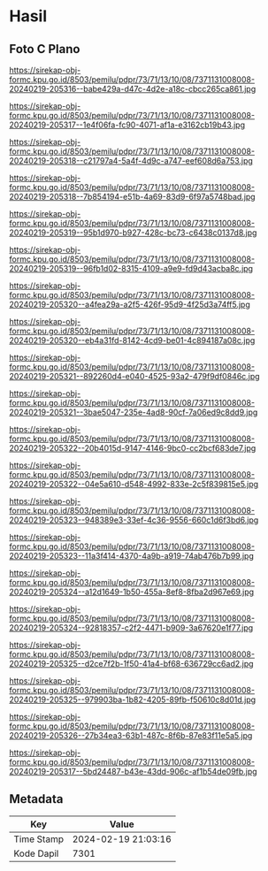 # Hasil

## Foto C Plano

https://sirekap-obj-formc.kpu.go.id/8503/pemilu/pdpr/73/71/13/10/08/7371131008008-20240219-205316--babe429a-d47c-4d2e-a18c-cbcc265ca861.jpg

https://sirekap-obj-formc.kpu.go.id/8503/pemilu/pdpr/73/71/13/10/08/7371131008008-20240219-205317--1e4f06fa-fc90-4071-af1a-e3162cb19b43.jpg

https://sirekap-obj-formc.kpu.go.id/8503/pemilu/pdpr/73/71/13/10/08/7371131008008-20240219-205318--c21797a4-5a4f-4d9c-a747-eef608d6a753.jpg

https://sirekap-obj-formc.kpu.go.id/8503/pemilu/pdpr/73/71/13/10/08/7371131008008-20240219-205318--7b854194-e51b-4a69-83d9-6f97a5748bad.jpg

https://sirekap-obj-formc.kpu.go.id/8503/pemilu/pdpr/73/71/13/10/08/7371131008008-20240219-205319--95b1d970-b927-428c-bc73-c6438c0137d8.jpg

https://sirekap-obj-formc.kpu.go.id/8503/pemilu/pdpr/73/71/13/10/08/7371131008008-20240219-205319--96fb1d02-8315-4109-a9e9-fd9d43acba8c.jpg

https://sirekap-obj-formc.kpu.go.id/8503/pemilu/pdpr/73/71/13/10/08/7371131008008-20240219-205320--a4fea29a-a2f5-426f-95d9-4f25d3a74ff5.jpg

https://sirekap-obj-formc.kpu.go.id/8503/pemilu/pdpr/73/71/13/10/08/7371131008008-20240219-205320--eb4a31fd-8142-4cd9-be01-4c894187a08c.jpg

https://sirekap-obj-formc.kpu.go.id/8503/pemilu/pdpr/73/71/13/10/08/7371131008008-20240219-205321--892260d4-e040-4525-93a2-479f9df0846c.jpg

https://sirekap-obj-formc.kpu.go.id/8503/pemilu/pdpr/73/71/13/10/08/7371131008008-20240219-205321--3bae5047-235e-4ad8-90cf-7a06ed9c8dd9.jpg

https://sirekap-obj-formc.kpu.go.id/8503/pemilu/pdpr/73/71/13/10/08/7371131008008-20240219-205322--20b4015d-9147-4146-9bc0-cc2bcf683de7.jpg

https://sirekap-obj-formc.kpu.go.id/8503/pemilu/pdpr/73/71/13/10/08/7371131008008-20240219-205322--04e5a610-d548-4992-833e-2c5f839815e5.jpg

https://sirekap-obj-formc.kpu.go.id/8503/pemilu/pdpr/73/71/13/10/08/7371131008008-20240219-205323--948389e3-33ef-4c36-9556-660c1d6f3bd6.jpg

https://sirekap-obj-formc.kpu.go.id/8503/pemilu/pdpr/73/71/13/10/08/7371131008008-20240219-205323--11a3f414-4370-4a9b-a919-74ab476b7b99.jpg

https://sirekap-obj-formc.kpu.go.id/8503/pemilu/pdpr/73/71/13/10/08/7371131008008-20240219-205324--a12d1649-1b50-455a-8ef8-8fba2d967e69.jpg

https://sirekap-obj-formc.kpu.go.id/8503/pemilu/pdpr/73/71/13/10/08/7371131008008-20240219-205324--92818357-c2f2-4471-b909-3a67620e1f77.jpg

https://sirekap-obj-formc.kpu.go.id/8503/pemilu/pdpr/73/71/13/10/08/7371131008008-20240219-205325--d2ce7f2b-1f50-41a4-bf68-636729cc6ad2.jpg

https://sirekap-obj-formc.kpu.go.id/8503/pemilu/pdpr/73/71/13/10/08/7371131008008-20240219-205325--979903ba-1b82-4205-89fb-f50610c8d01d.jpg

https://sirekap-obj-formc.kpu.go.id/8503/pemilu/pdpr/73/71/13/10/08/7371131008008-20240219-205326--27b34ea3-63b1-487c-8f6b-87e83f11e5a5.jpg

https://sirekap-obj-formc.kpu.go.id/8503/pemilu/pdpr/73/71/13/10/08/7371131008008-20240219-205317--5bd24487-b43e-43dd-906c-af1b54de09fb.jpg


## Metadata

| Key        | Value               |
| ---------- | ------------------- |
| Time Stamp | 2024-02-19 21:03:16 |
| Kode Dapil | 7301                |



